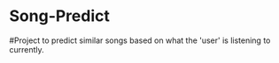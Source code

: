 # Song-Predict
#Project to predict similar songs based on what the 'user' is listening to currently.
